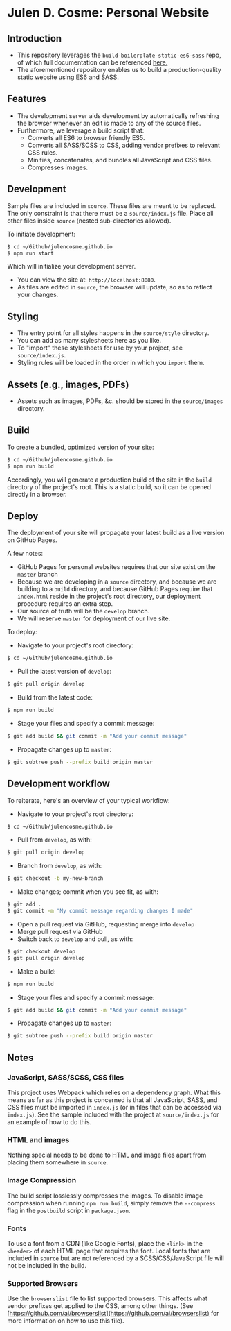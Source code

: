 # Julen D. Cosme: Personal Website

## Introduction

- This repository leverages the `build-boilerplate-static-es6-sass` repo, of which full documentation can be referenced [here.](https://github.com/mdziedzic/build-boilerplate-static-es6-sass)
- The aforementioned repository enables us to build a production-quality static website using ES6 and SASS.

## Features

- The development server aids development by automatically refreshing the browser whenever an edit is made to any of the source files.
- Furthermore, we leverage a build script that:
  - Converts all ES6 to browser friendly ES5.
  - Converts all SASS/SCSS to CSS, adding vendor prefixes to relevant CSS rules.
  - Minifies, concatenates, and bundles all JavaScript and CSS files.
  - Compresses images.

## Development

Sample files are included in `source`. These files are meant to be replaced. The only constraint is that there must be a `source/index.js` file. Place all other files inside `source` (nested sub-directories allowed).

To initiate development:

```bash
$ cd ~/Github/julencosme.github.io
$ npm run start
```

Which will initialize your development server.

- You can view the site at: `http://localhost:8080`.
- As files are edited in `source`, the browser will update, so as to reflect your changes.

## Styling

- The entry point for all styles happens in the `source/style` directory.
- You can add as many stylesheets here as you like.
- To "import" these stylesheets for use by your project, see `source/index.js`.
- Styling rules will be loaded in the order in which you `import` them.

## Assets (e.g., images, PDFs)

- Assets such as images, PDFs, &c. should be stored in the `source/images` directory.

## Build

To create a bundled, optimized version of your site:

```bash
$ cd ~/Github/julencosme.github.io
$ npm run build
```

Accordingly, you will generate a production build of the site in the `build` directory of the project's root. This is a static build, so it can be opened directly in a browser.

## Deploy

The deployment of your site will propagate your latest build as a live version on GitHub Pages.

A few notes:

- GitHub Pages for personal websites requires that our site exist on the `master` branch
- Because we are developing in a `source` directory, and because we are building to a `build` directory, and because GitHub Pages require that `index.html` reside in the project's root directory, our deployment procedure requires an extra step.
- Our source of truth will be the `develop` branch.
- We will reserve `master` for deployment of our live site.

To deploy:

- Navigate to your project's root directory:

```bash
$ cd ~/Github/julencosme.github.io
```

- Pull the latest version of `develop`:

```bash
$ git pull origin develop
```

- Build from the latest code:

```bash
$ npm run build
```

- Stage your files and specify a commit message:

```bash
$ git add build && git commit -m "Add your commit message"
```

- Propagate changes up to `master`:

```bash
$ git subtree push --prefix build origin master
```

## Development workflow

To reiterate, here's an overview of your typical workflow:

- Navigate to your project's root directory:

```bash
$ cd ~/Github/julencosme.github.io
```

- Pull from `develop`, as with:

```bash
$ git pull origin develop
```

- Branch from `develop`, as with:

```bash
$ git checkout -b my-new-branch
```

- Make changes; commit when you see fit, as with:

```bash
$ git add .
$ git commit -m "My commit message regarding changes I made"
```

- Open a pull request via GitHub, requesting merge into `develop`
- Merge pull request via GitHub
- Switch back to `develop` and pull, as with:

```bash
$ git checkout develop
$ git pull origin develop
```

- Make a build:

```bash
$ npm run build
```

- Stage your files and specify a commit message:

```bash
$ git add build && git commit -m "Add your commit message"
```

- Propagate changes up to `master`:

```bash
$ git subtree push --prefix build origin master
```

## Notes

### JavaScript, SASS/SCSS, CSS files

This project uses Webpack which relies on a dependency graph. What this means as far as this project is concerned is that all JavaScript, SASS, and CSS files must be imported in `index.js` (or in files that can be accessed via `index.js`). See the sample included with the project at `source/index.js` for an example of how to do this.

### HTML and images

Nothing special needs to be done to HTML and image files apart from placing them somewhere in `source`.

### Image Compression

The build script losslessly compresses the images. To disable image compression when running `npm run build`, simply remove the `--compress` flag in the `postbuild` script in `package.json`.

### Fonts

To use a font from a CDN (like Google Fonts), place the `<link>` in the `<header>` of each HTML page that requires the font. Local fonts that are included in `source` but are not referenced by a SCSS/CSS/JavaScript file will not be included in the build.

### Supported Browsers

Use the `browserslist` file to list supported browsers. This affects what vendor prefixes get applied to the CSS, among other things. (See [https://github.com/ai/browserslist](https://github.com/ai/browserslist) for more information on how to use this file).
